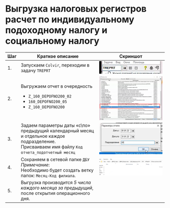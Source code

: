 # Выгрузка налоговых регистров расчет по индивидуальному подоходному налогу и социальному налогу

| Шаг | Краткое описание                                                                                                                                     | Скриншот                             |
| --- | ---------------------------------------------------------------------------------------------------------------------------------------------------- | ------------------------------------ |
| 1.  | Запускаем `Colvir`, переходим в задачу `TREPRT`                                                                                                      | ![Рис. 1](doc_images/1.png "Рис. 1") |
| 2.  | Выгружаем отчет в очередность<ul><li>`Z_160_DEPOFNO200_02`</li><li>`160_DEPOFNO200_05`</li><li>`Z_160_DEPOFNO200`</li></ul>                          | ![Рис. 2](doc_images/2.png "Рис. 2") |
| 3.  | Задаем параметры даты «с\по» предыдущий календарный месяц и отдельное каждое подразделение.</br>Присваиваем имя файлу `Код отчета_подотчетный месяц` | ![Рис. 3](doc_images/3.png "Рис. 3") |
| 4.  | Сохраняем в сетевой папке `ДБУ`</br>_Примечание_: </br> Необходимо будет создать ветку папок: `Месяц-Код филиала`.                                   | ![Рис. 4](doc_images/4.png "Рис. 4") |
| 5.  | Выгрузка производится _5 числа каждого месяца за предыдущий_, после открытия операционного дня.                                                      |                                      |
